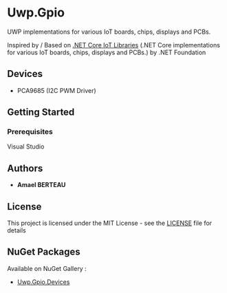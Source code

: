 # Uwp.Gpio

UWP implementations for various IoT boards, chips, displays and PCBs.<br />

Inspired by / Based on [.NET Core IoT Libraries](https://github.com/dotnet/iot) (.NET Core implementations for various IoT boards, chips, displays and PCBs.) by .NET Foundation

## Devices
* PCA9685 (I2C PWM Driver)

## Getting Started
### Prerequisites

Visual Studio

## Authors

* **Amael BERTEAU**

## License

This project is licensed under the MIT License - see the [LICENSE](LICENSE) file for details

## NuGet Packages
Available on NuGet Gallery :
* [Uwp.Gpio.Devices](https://www.nuget.org/packages/Uwp.Gpio.Devices/)
